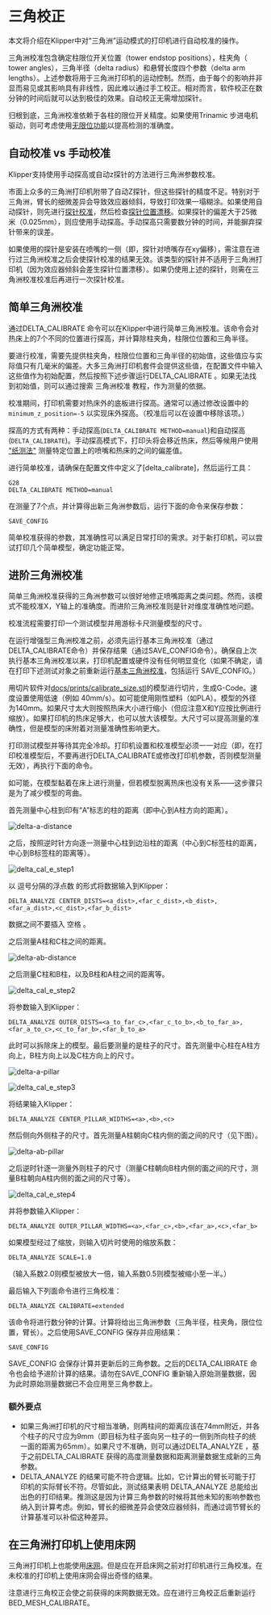# 三角校正

本文将介绍在Klipper中对“三角洲”运动模式的打印机进行自动校准的操作。

三角洲校准包含确定柱限位开关位置（tower endstop positions），柱夹角（ tower angles），三角半径（delta radius）和悬臂长度四个参数（delta arm lengths）。上述参数将用于三角洲打印机的运动控制。然而，由于每个的影响并非显而易见或其影响具有非线性，因此难以通过手工校正。相对而言，软件校正在数分钟的时间后就可以达到极佳的效果。自动校正无需增加探针。

归根到底，三角洲校准依赖于各柱的限位开关精度。如果使用Trinamic 步进电机驱动，则可考虑使用[无限位功能](Endstop_Phase.md)以提高检测的准确度。

## 自动校准 vs 手动校准

Klipper支持使用手动探高或自动z探针的方法进行三角洲参数校准。

市面上众多的三角洲打印机附带了自动Z探针，但这些探针的精度不足。特别对于三角洲，臂长的细微差异会导致效应器倾斜，导致打印效果一塌糊涂。如果使用自动探针，则先进行[探针校准](Probe_Calibrate.md)，然后检查[探针位置漂移](Probe_Calibrate.md#location-bias-check)。如果探针的偏差大于25微米（0.025mm），则应使用手动探高。手动探高只需要数分钟的时间，并能摒弃探针带来的误差。

如果使用的探针是安装在喷嘴的一侧（即，探针对喷嘴存在xy偏移），需注意在进行过三角洲校准之后会使探针校准的结果无效。该类型的探针并不适用于三角洲打印机（因为效应器倾斜会差生探针位置漂移）。如果仍使用上述的探针，则需在三角洲校准校准后再进行一次探针校准。

## 简单三角洲校准

通过DELTA_CALIBRATE 命令可以在Klipper中进行简单三角洲校准。该命令会对热床上的7个不同的位置进行探高，并计算除柱夹角，柱限位位置和三角半径。

要进行校准，需要先提供柱夹角，柱限位位置和三角半径的初始值，这些值应与实际值只有几毫米的偏差。大多三角洲打印机套件会提供这些值，在配置文件中输入这些值作为初始配置，然后按照下述步骤运行DELTA_CALIBRATE 。如果无法找到初始值，则可以通过搜索 三角洲校准 教程，作为测量的依据。

校准期间，打印机需要对热床外的底板进行探高。通常可以通过修改设置中的 `minimum_z_position=-5` 以实现床外探高。（校准后可以在设置中移除该项。）

探高的方式有两种：手动探高(`DELTA_CALIBRATE METHOD=manual`)和自动探高(`DELTA_CALIBRATE`)。手动探高模式下，打印头将会移近热床，然后等候用户使用 ["纸测法"](Bed_Level.md#the-paper-test) 测量特定位置上的喷嘴和热床的之间的偏差值。

进行简单校准，请确保在配置文件中定义了[delta_calibrate]，然后运行工具：

```
G28
DELTA_CALIBRATE METHOD=manual
```

在测量了7个点，并计算得出新三角洲参数后，运行下面的命令来保存参数：

```
SAVE_CONFIG
```

简单校准获得的参数，其准确性可以满足日常打印的需求。对于新打印机，可以尝试打印几个简单模型，确定功能正常。

## 进阶三角洲校准

简单三角洲校准获得的三角洲参数可以很好地修正喷嘴距离之类问题。然而，该模式不能校准X，Y轴上的准确度。而进阶三角洲校准则是针对维度准确性地问题。

校准流程需要打印一个测试模型并用游标卡尺测量模型的尺寸。

在运行增强型三角洲校准之前，必须先运行基本三角洲校准（通过DELTA_CALIBRATE命令）并保存结果（通过SAVE_CONFIG命令）。确保自上次执行基本三角洲校准以来，打印机配置或硬件没有任何明显变化（如果不确定，请在打印下述测试对象之前重新运行[基本三角洲校准](#basic-delta-calibration)，包括运行 SAVE_CONFIG。）

用切片软件对[docs/prints/calibrate_size.stl](prints/calibrate_size.stl)的模型进行切片，生成G-Code。速度设置使用低速（例如 40mm/s）。如可能使用刚性塑料（如PLA）。模型的外径为140mm。如果尺寸太大则按照热床大小进行缩小（但应注意X和Y应按比例进行缩放）。如果打印机的热床足够大，也可以放大该模型。大尺寸可以提高测量的准确性，但是模型的床附着对测量准确性影响更大。

打印测试模型并等待其完全冷却。打印机设置和校准模型必须一一对应（即，在打印校准模型后，不要再进行DELTA_CALIBRATE或修改打印机参数，否则模型测量无效），再执行下面的命令。

如可能，在模型黏着在床上进行测量，但若模型脱离热床也没有关系——这步骤只是为了减少模型的弯曲。

首先测量中心柱到印有“A”标志的柱的距离（即中心到A柱方向的距离）。

![delta-a-distance](img/delta-a-distance.jpg)

之后，按照逆时针方向逐一测量中心柱到边沿柱的距离（中心到C标签柱的距离，中心到B标签柱的距离等）。

![delta_cal_e_step1](img/delta_cal_e_step1.png)

以 逗号分隔的浮点数 的形式将数据输入到Klipper：

```
DELTA_ANALYZE CENTER_DISTS=<a_dist>,<far_c_dist>,<b_dist>,<far_a_dist>,<c_dist>,<far_b_dist>
```

数据之间不要插入 空格 。

之后测量A柱和C柱之间的距离。

![delta-ab-distance](img/delta-outer-distance.jpg)

之后测量C柱和B柱，以及B柱和A柱之间的距离等。

![delta_cal_e_step2](img/delta_cal_e_step2.png)

将参数输入到Klipper：

```
DELTA_ANALYZE OUTER_DISTS=<a_to_far_c>,<far_c_to_b>,<b_to_far_a>,<far_a_to_c>,<c_to_far_b>,<far_b_to_a>
```

此时可以拆除床上的模型。最后要测量的是柱子的尺寸。首先测量中心柱在A柱方向上，B柱方向上以及C柱方向上的尺寸。

![delta-a-pillar](img/delta-a-pillar.jpg)

![delta_cal_e_step3](img/delta_cal_e_step3.png)

将结果输入Klipper：

```
DELTA_ANALYZE CENTER_PILLAR_WIDTHS=<a>,<b>,<c>
```

然后侧向外侧柱子的尺寸。首先测量A柱朝向C柱内侧的面之间的尺寸（见下图）。

![delta-ab-pillar](img/delta-outer-pillar.jpg)

之后逆时针逐一测量外则柱子的尺寸（测量C柱朝向B柱内侧的面之间的尺寸，测量B柱朝向A柱内侧的面之间的尺寸等）。

![delta_cal_e_step4](img/delta_cal_e_step4.png)

并将参数输入Klipper：

```
DELTA_ANALYZE OUTER_PILLAR_WIDTHS=<a>,<far_c>,<b>,<far_a>,<c>,<far_b>
```

如果模型经过了缩放，则输入切片时使用的缩放系数：

```
DELTA_ANALYZE SCALE=1.0
```

（输入系数2.0则模型被放大一倍，输入系数0.5则模型被缩小至一半。）

最后输入下列面命令进行三角校准：

```
DELTA_ANALYZE CALIBRATE=extended
```

该命令将进行数分钟的计算。计算将给出三角洲参数（三角半径，柱夹角，限位位置，臂长）。之后使用SAVE_CONFIG 保存并应用结果：

```
SAVE_CONFIG
```

SAVE_CONFIG 会保存计算并更新后的三角参数。之后的DELTA_CALIBRATE 命令也会给予进阶计算的结果。请勿在SAVE_CONFIG 重新输入原始测量数据，因为此时原始测量数据已不会应用至三角参数上。

### 额外要点

* 如果三角洲打印机的尺寸相当准确，则两柱间的距离应该在74mm附近，并各个柱子的尺寸应为9mm（即目标为柱子面向另一柱子的一侧到所向柱子的统一面的距离为65mm）。如果尺寸不准确，则可以通过DELTA_ANALYZE ，基于之前DELTA_CALIBRATE 获得的高度测量数据和距离测量数据生成新的三角参数。
* DELTA_ANALYZE 的结果可能不符合逻辑。比如，它计算出的臂长可能于打印机的实际臂长不符。尽管如此，测试结果表明 DELTA_ANALYZE 总能给出出色的打印结果。推测这是因为计算三角参数的时候将其他未知的影响参数也纳入到计算考虑。例如，臂长的细微差异会使效应器倾斜，而通过调节臂长的计算基准可以补偿这种差异。

## 在三角洲打印机上使用床网

三角洲打印机上也能使用[床网](Bed_Mesh.md)。但是应在开启床网之前对打印机进行三角校准。在未校准的打印机上使用床网会得出奇怪的结果。

注意进行三角校正会使之前获得的床网数据无效。应在进行三角校正后重新运行BED_MESH_CALIBRATE。
